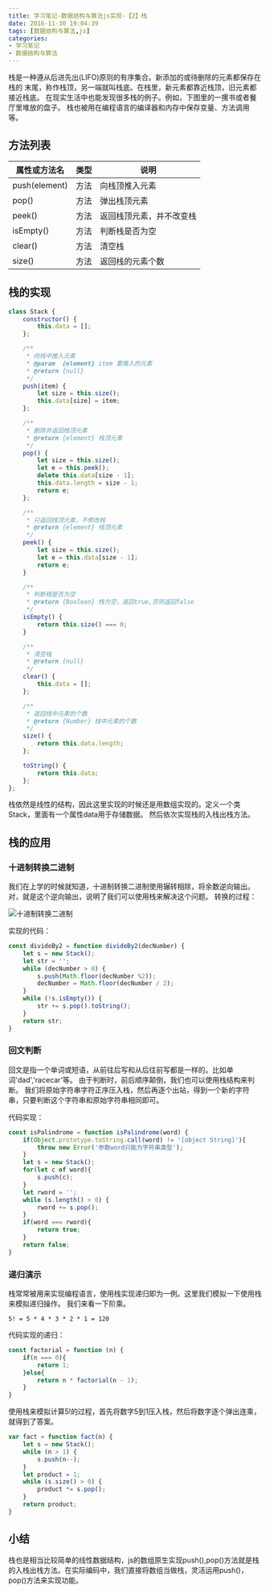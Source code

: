 ```yaml
---
title: 学习笔记-数据结构与算法js实现-【2】栈
date: 2016-11-30 19:04:39
tags: [数据结构与算法,js]
categories:
- 学习笔记
- 数据结构与算法
---
```


栈是一种遵从后进先出(LIFO)原则的有序集合。新添加的或待删除的元素都保存在栈的 末尾，称作栈顶，另一端就叫栈底。在栈里，新元素都靠近栈顶，旧元素都接近栈底。
在现实生活中也能发现很多栈的例子。例如，下图里的一摞书或者餐厅里堆放的盘子。
栈也被用在编程语言的编译器和内存中保存变量、方法调用等。

<!--more-->

## 方法列表
|属性或方法名|类型|说明|
|----|----|----|
|push(element)|方法|向栈顶推入元素|
|pop()|方法|弹出栈顶元素|
|peek()|方法|返回栈顶元素，并不改变栈|
|isEmpty()|方法|判断栈是否为空|
|clear()|方法|清空栈|
|size()|方法|返回栈的元素个数|

## 栈的实现
```js
class Stack {
    constructor() {
        this.data = [];
    };

    /**
     * 向栈中推入元素
     * @param  {element} item 要推入的元素
     * @return {null}
     */
    push(item) {
        let size = this.size();
        this.data[size] = item;
    };

    /**
     * 删除并返回栈顶元素
     * @return {element} 栈顶元素
     */
    pop() {
        let size = this.size();
        let e = this.peek();
        delete this.data[size - 1];
        this.data.length = size - 1;
        return e;
    };

    /**
     * 只返回栈顶元素，不修改栈
     * @return {element} 栈顶元素
     */
    peek() {
        let size = this.size();
        let e = this.data[size - 1];
        return e;
    }

    /**
     * 判断栈是否为空
     * @return {Boolean} 栈为空，返回true,否则返回false
     */
    isEmpty() {
        return this.size() === 0;
    }

    /**
     * 清空栈
     * @return {null}
     */
    clear() {
        this.data = [];
    };

    /**
     * 返回栈中元素的个数
     * @return {Number} 栈中元素的个数
     */
    size() {
        return this.data.length;
    };

    toString() {
        return this.data;
    };
};
```
栈依然是线性的结构，因此这里实现的时候还是用数组实现的。定义一个类Stack，里面有一个属性data用于存储数据。
然后依次实现栈的入栈出栈方法。

## 栈的应用
### 十进制转换二进制
我们在上学的时候就知道，十进制转换二进制使用辗转相除，将余数逆向输出。对，就是这个逆向输出，说明了我们可以使用栈来解决这个问题。
转换的过程：

![十进制转换二进制](http://7xt3oh.com2.z0.glb.clouddn.com/decimal2binary.png)

实现的代码：

```js
const divideBy2 = function divideBy2(decNumber) {
    let s = new Stack();
    let str = '';
    while (decNumber > 0) {
        s.push(Math.floor(decNumber %2));
        decNumber = Math.floor(decNumber / 2);
    }
    while (!s.isEmpty()) {
        str += s.pop().toString();
    }
    return str;
}
```

### 回文判断
回文是指一个单词或短语，从前往后写和从后往前写都是一样的。比如单词'dad','racecar'等。
由于判断时，前后顺序颠倒，我们也可以使用栈结构来判断。
我们将原始字符串字符正序压入栈，然后再逐个出站，得到一个新的字符串，只要判断这个字符串和原始字符串相同即可。

代码实现：

```js
const isPalindrome = function isPalindrome(word) {
    if(Object.prototype.toString.call(word) != '[object String]'){
        throw new Error('参数word只能为字符串类型');
    }
    let s = new Stack();
    for(let c of word){
        s.push(c);
    }
    let rword = '';
    while (s.length() > 0) {
        rword += s.pop();
    }
    if(word === rword){
        return true;
    }
    return false;
}
```


### 递归演示
栈常常被用来实现编程语言，使用栈实现递归即为一例。这里我们模拟一下使用栈来模拟递归操作。
我们来看一下阶乘。

```
5! = 5 * 4 * 3 * 2 * 1 = 120
```

代码实现的递归：

```js
const factorial = function (n) {
    if(n === 0){
        return 1;
    }else{
        return n * factorial(n - 1);
    }
}
```

使用栈来模拟计算5!的过程，首先将数字5到1压入栈，然后将数字逐个弹出连乘，就得到了答案。

```js
var fact = function fact(n) {
    let s = new Stack();
    while (n > 1) {
        s.push(n--);
    }
    let product = 1;
    while (s.size() > 0) {
        product *= s.pop();
    }
    return product;
}
```

## 小结
栈也是相当比较简单的线性数据结构，js的数组原生实现push(),pop()方法就是栈的入栈出栈方法。在实际编码中，我们直接将数组当做栈，灵活运用push()，pop()方法来实现功能。
